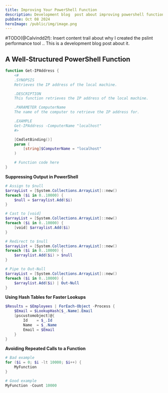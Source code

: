 ```yaml
---
title: Improving Your PowerShell Function
description: Development blog  post about improving powershell functions / creation of pslint
pubDate: Oct 08 2024
heroImage: /public/img/image.png
---
```


#TODO(@Calvindd2f): Insert content trail about why I created the pslint performance  tool ..  This is a development blog post about it.

## A Well-Structured PowerShell Function

```powershell
function Get-IPAddress {
    <#
    .SYNOPSIS
    Retrieves the IP address of the local machine.

    .DESCRIPTION
    This function retrieves the IP address of the local machine.

    .PARAMETER ComputerName
    The name of the computer to retrieve the IP address for.

    .EXAMPLE
    Get-IPAddress -ComputerName "localhost"
    #>

    [CmdletBinding()]
    param (
        [string]$ComputerName = "localhost"
    )

    # Function code here
}
```

**Suppressing Output in PowerShell**

```powershell
# Assign to $null
$arrayList = [System.Collections.ArrayList]::new()
foreach ($i in 0..10000) {
    $null = $arraylist.Add($i)
}

# Cast to [void]
$arrayList = [System.Collections.ArrayList]::new()
foreach ($i in 0..10000) {
    [void] $arraylist.Add($i)
}

# Redirect to $null
$arrayList = [System.Collections.ArrayList]::new()
foreach ($i in 0..10000) {
    $arraylist.Add($i) > $null
}

# Pipe to Out-Null
$arrayList = [System.Collections.ArrayList]::new()
foreach ($i in 0..10000) {
    $arraylist.Add($i) | Out-Null
}
```

**Using Hash Tables for Faster Lookups**

```powershell
$Results = $Employees | ForEach-Object -Process {
    $Email = $LookupHash[$_.Name].Email
    [pscustomobject]@{
        Id    = $_.Id
        Name  = $_.Name
        Email = $Email
    }
}
```

**Avoiding Repeated Calls to a Function**

```powershell
# Bad example
for ($i = 0; $i -lt 10000; $i++) {
    MyFunction
}

# Good example
MyFunction -Count 10000
```

